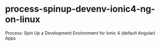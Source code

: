 # process-spinup-devenv-ionic4-ng-on-linux
Process: Spin Up a Development Environment for Ionic 4 (default Angular) Apps
